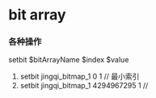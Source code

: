 # bit array

### 各种操作
setbit $bitArrayName $index $value

1. setbit jingqi_bitmap_1 0 1              // 最小索引
2. setbit jingqi_bitmap_1 4294967295 1     //